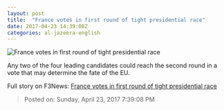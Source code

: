 ```yaml
---
layout: post
title:  "France votes in first round of tight presidential race"
date: 2017-04-23 14:39:08Z
categories: al-jazeera-english
---
```


![France votes in first round of tight presidential race](http://www.aljazeera.com/mritems/Images/2017/4/23/bf57789dabcd4d539531d7174aa9fbf3_18.jpg)

Any two of the four leading candidates could reach the second round in a vote that may determine the fate of the EU.


Full story on F3News: [France votes in first round of tight presidential race](http://www.f3nws.com/n/dpBkmD)

> Posted on: Sunday, April 23, 2017 7:39:08 PM
